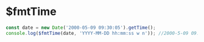# $fmtTime

<ContainerBox title="介绍">
<template #desc>
一般用于向后端传递指定的时间格式
</template>
</ContainerBox>

<ContainerBox title="基础用法">
<template #desc>

`MM`、`dd`、`hh`、`mm`、`ss`可省略为一个字母，省略后低于`10`不会自动加前缀`0`

另外可以通过`w`和`n`获取星期和时间戳

</template>

```js
const date = new Date('2000-05-09 09:30:05').getTime();
console.log($fmtTime(date, 'YYYY-MM-DD hh:mm:ss w n')); //2000-5-09 09:30:05 周几 时间戳
```

<ShowCode>
<template #codes>

```js
export function $fmtTime(date, fmt = 'YYYY-MM-DD hh:mm:ss') {
  date = new Date(date);
  let ret,
    week = ['日', '一', '二', '三', '四', '五', '六'];
  const opt = {
    'Y+': date.getFullYear().toString(),
    'M+': (date.getMonth() + 1).toString(),
    'D+': date.getDate().toString(),
    'h+': date.getHours().toString(),
    'm+': date.getMinutes().toString(),
    's+': date.getSeconds().toString(),
    'w': week[date.getDay()],
    'n': new Date(date).valueOf(),
  };
  for (let k in opt) {
    ret = new RegExp(`(${k})`).exec(fmt);
    if (ret) {
      fmt = fmt.replace(ret[1], ret[1].length == 1 ? opt[k] : opt[k].padStart(ret[1].length, '0'));
    }
  }
  return fmt;
}
```

</template>
</ShowCode>
</ContainerBox>

<ContainerBox title="Params">
<template #desc>

| 参数 | 说明                                    | 类型             |
| ---- | --------------------------------------- | ---------------- |
| date | 时间类型的数据                          | String \| Number |
| fmt  | 时间格式，如：`YYYY-MM-DD hh:mm:ss w n` | String           |

</template>
</ContainerBox>
